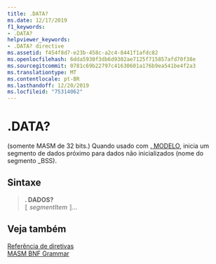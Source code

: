 ```yaml
---
title: .DATA?
ms.date: 12/17/2019
f1_keywords:
- .DATA?
helpviewer_keywords:
- .DATA? directive
ms.assetid: f454f8d7-e23b-458c-a2c4-8441f1afdc82
ms.openlocfilehash: 6dda5930f3db6d9302ae7125f715857afd70f38e
ms.sourcegitcommit: 0781c69b22797c41630601a176b9ea541be4f2a3
ms.translationtype: MT
ms.contentlocale: pt-BR
ms.lasthandoff: 12/20/2019
ms.locfileid: "75314062"
---
```

# <a name="data"></a>.DATA?

(somente MASM de 32 bits.) Quando usado com [. MODELO](dot-model.md), inicia um segmento de dados próximo para dados não inicializados (nome do segmento _BSS).

## <a name="syntax"></a>Sintaxe

> **. DADOS?** \
> ⟦ *segmentItem* ⟧...

## <a name="see-also"></a>Veja também

[Referência de diretivas](directives-reference.md)\
[MASM BNF Grammar](masm-bnf-grammar.md)
